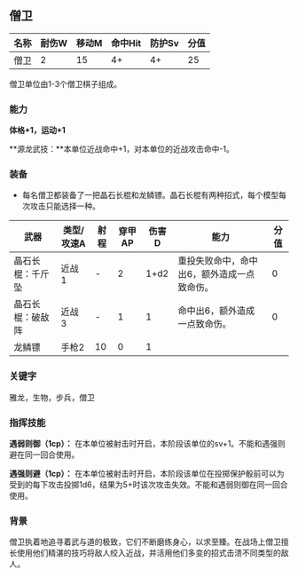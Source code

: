 ## 僧卫

| 名称 | 耐伤W | 移动M | 命中Hit | 防护Sv | 分值 |
| ---- | ----- | ----- | ------- | ------ | ---- |
| 僧卫 | 2     | 15    | 4+      | 4+     | 25   |

僧卫单位由1-3个僧卫棋子组成。

### 能力

**体格+1，运动+1**

**源龙武技：**本单位近战命中+1，对本单位的近战攻击命中-1。

### 装备

- 每名僧卫都装备了一把晶石长棍和龙鳞镖。晶石长棍有两种招式，每个模型每次攻击只能选择一种。

| 武器             | 类型/攻速A | 射程 | 穿甲AP | 伤害D | 能力                                        | 分值 |
| ---------------- | ---------- | ---- | ------ | ----- | ------------------------------------------- | ---- |
| 晶石长棍：千斤坠 | 近战 1     | -    | 2      | 1+d2  | 重投失败命中，命中出6，额外造成一点致命伤。 | 0    |
| 晶石长棍：破敌阵 | 近战 3     | -    | 1      | 1     | 命中出6，额外造成一点致命伤。               | 0    |
| 龙鳞镖           | 手枪2      | 10   | 0      | 1     |                                             |      |

### **关键字**

雅龙，生物，步兵，僧卫

### 指挥技能

**遇弱则御（1cp）：** 在本单位被射击时开启，本阶段该单位的sv+1。不能和遇强则避在同一回合使用。

**遇强则避（1cp）：** 在本单位被射击时开启，本阶段该单位在投掷保护骰前可以为受到的每下攻击投掷1d6，结果为5+时该次攻击失效。不能和遇弱则御在同一回合使用。

### 背景

僧卫执着地追寻着武与道的极致，它们不断磨练身心，以求至臻。在战场上僧卫擅长使用他们精湛的技巧将敌人绞入近战，并活用他们多变的招式击溃不同类型的敌人。

